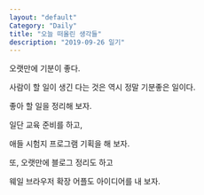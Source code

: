 ```yaml
---
layout: "default"
Category: "Daily"
title: "오늘 떠올린 생각들"
description: "2019-09-26 일기"
---
```


오랫만에 기분이 좋다.

사람이 할 일이 생긴 다는 것은 역시 정말 기분좋은 일이다.

좋아 할 일을 정리해 보자.

일단 교육 준비를 하고,

애들 시험지 프로그램 기획을 해 보자.

또, 오랫만에 블로그 정리도 하고

웨일 브라우저 확장 어플도 아이디어를 내 보자.
